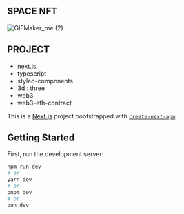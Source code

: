 
## SPACE NFT 
![GIFMaker_me (2)](https://github.com/carpediem804/space-NFT-Mint/assets/33194900/5f9b111c-84a0-4b3c-bf4a-76bf4cb953b3)

## PROJECT
- next.js
- typescript
- styled-components
- 3d  : three
- web3
- web3-eth-contract

This is a [Next.js](https://nextjs.org/) project bootstrapped with [`create-next-app`](https://github.com/vercel/next.js/tree/canary/packages/create-next-app).
## Getting Started

First, run the development server:

```bash
npm run dev
# or
yarn dev
# or
pnpm dev
# or
bun dev
```
